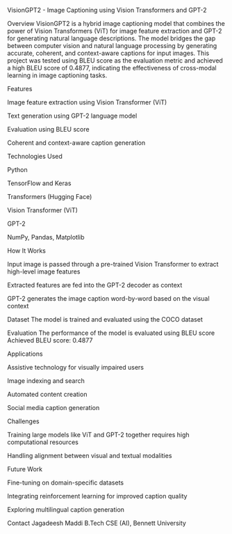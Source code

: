 VisionGPT2 - Image Captioning using Vision Transformers and GPT-2

Overview
VisionGPT2 is a hybrid image captioning model that combines the power of Vision Transformers (ViT) for image feature extraction and GPT-2 for generating natural language descriptions.
The model bridges the gap between computer vision and natural language processing by generating accurate, coherent, and context-aware captions for input images.
This project was tested using BLEU score as the evaluation metric and achieved a high BLEU score of 0.4877, indicating the effectiveness of cross-modal learning in image captioning tasks.

Features

Image feature extraction using Vision Transformer (ViT)

Text generation using GPT-2 language model

Evaluation using BLEU score

Coherent and context-aware caption generation

Technologies Used

Python

TensorFlow and Keras

Transformers (Hugging Face)

Vision Transformer (ViT)

GPT-2

NumPy, Pandas, Matplotlib

How It Works

Input image is passed through a pre-trained Vision Transformer to extract high-level image features

Extracted features are fed into the GPT-2 decoder as context

GPT-2 generates the image caption word-by-word based on the visual context

Dataset
The model is trained and evaluated using the COCO dataset

Evaluation
The performance of the model is evaluated using BLEU score
Achieved BLEU score: 0.4877

Applications

Assistive technology for visually impaired users

Image indexing and search

Automated content creation

Social media caption generation

Challenges

Training large models like ViT and GPT-2 together requires high computational resources

Handling alignment between visual and textual modalities

Future Work

Fine-tuning on domain-specific datasets

Integrating reinforcement learning for improved caption quality

Exploring multilingual caption generation

Contact
Jagadeesh Maddi
B.Tech CSE (AI), Bennett University
